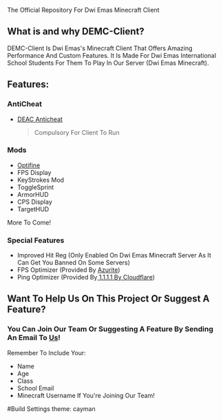 The Official Repository For Dwi Emas Minecraft Client

## What is and why DEMC-Client?
DEMC-Client Is Dwi Emas's Minecraft Client That Offers Amazing Performance And Custom Features. It Is Made For Dwi Emas International School Students For Them To Play In Our Server (Dwi Emas Minecraft).

## Features:
### AntiCheat
- [DEAC Anticheat](https://www.github.com/DwiEmasMinecraft/DEAC-Anticheat)
   > Compulsory For Client To Run

### Mods
- [Optifine](https://optifine.net/home)
- FPS Display
- KeyStrokes Mod
- ToggleSprint
- ArmorHUD
- CPS Display
- TargetHUD

More To Come!

### Special Features
- Improved Hit Reg (Only Enabled On Dwi Emas Minecraft Server As It Can Get You Banned On Some Servers)
- FPS Optimizer (Provided By [Azurite](https://tweakcentral.net))
- Ping Optimizer (Provided By[ 1.1.1.1 By Cloudflare](https://1.1.1.1))

## Want To Help Us On This Project Or Suggest A Feature? 
### You Can Join Our Team Or Suggesting A Feature By Sending An Email To [Us](mailto:dwiemasminecraft@gmail.com)! 
Remember To Include Your:
- Name
- Age
- Class
- School Email
- Minecraft Username
If You're Joining Our Team!

#Build Settings
theme: cayman
